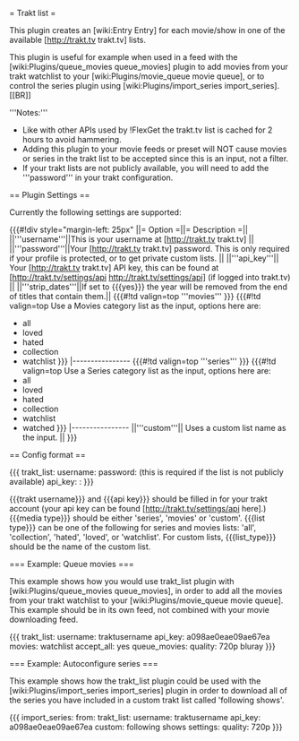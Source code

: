 = Trakt list =

This plugin creates an [wiki:Entry Entry] for each movie/show in one of the available [http://trakt.tv trakt.tv] lists.

This plugin is useful for example when used in a feed with the [wiki:Plugins/queue_movies queue_movies] plugin to add movies from your trakt watchlist to your [wiki:Plugins/movie_queue movie queue], or to control the series plugin using [wiki:Plugins/import_series import_series].[[BR]]

'''Notes:''' 

 * Like with other APIs used by !FlexGet the trakt.tv list is cached for 2 hours to avoid hammering.
 * Adding this plugin to your movie feeds or preset will NOT cause movies or series in the trakt list to be accepted since this is an input, not a filter.
 * If your trakt lists are not publicly available, you will need to add the '''password''' in your trakt configuration. 

== Plugin Settings ==

Currently the following settings are supported:

{{{#!div style="margin-left: 25px"
||= Option =||= Description =||
||'''username'''||This is your username at [http://trakt.tv trakt.tv] ||
||'''password'''||Your [http://trakt.tv trakt.tv] password. This is only required if your profile is protected, or to get private custom lists. ||
||'''api_key'''|| Your [http://trakt.tv trakt.tv] API key, this can be found at [http://trakt.tv/settings/api http://trakt.tv/settings/api] (if logged into trakt.tv) ||
||'''strip_dates'''||If set to {{{yes}}} the year will be removed from the end of titles that contain them.||
{{{#!td valign=top
'''movies'''
}}}
{{{#!td valign=top
Use a Movies category list as the input, options here are:
* all
* loved
* hated
* collection
* watchlist
}}}
|----------------
{{{#!td valign=top
'''series'''
}}}
{{{#!td valign=top
Use a Series category list as the input, options here are:
* all
* loved
* hated
* collection
* watchlist
* watched
}}}
|----------------
||'''custom'''|| Uses a custom list name as the input. ||
}}}

== Config format ==

{{{
trakt_list:
  username: <trakt username>
  password: <trakt password> (this is required if the list is not publicly available)
  api_key: <api key>
  <media type>: <list type>
}}}

{{{trakt username}}} and {{{api key}}} should be filled in for your trakt account (your api key can be found [http://trakt.tv/settings/api here].) {{{media type}}} should be either 'series', 'movies' or 'custom'. {{{list type}}} can be one of the following for series and movies lists: 'all', 'collection', 'hated', 'loved', or 'watchlist'. For custom lists, {{{list_type}}} should be the name of the custom list.

=== Example: Queue movies ===

This example shows how you would use trakt_list plugin with [wiki:Plugins/queue_movies queue_movies], in order to add all the movies from your trakt watchlist to your [wiki:Plugins/movie_queue movie queue]. This example should be in its own feed, not combined with your movie downloading feed.

{{{
trakt_list:
  username: traktusername
  api_key: a098ae0eae09ae67ea
  movies: watchlist
accept_all: yes
queue_movies:
  quality: 720p bluray
}}}

=== Example: Autoconfigure series ===

This example shows how the trakt_list plugin could be used with the [wiki:Plugins/import_series import_series] plugin in order to download all of the series you have included in a custom trakt list called 'following shows'.

{{{
import_series:
  from:
    trakt_list:
      username: traktusername
      api_key: a098ae0eae09ae67ea
      custom: following shows
  settings:
    quality: 720p
}}}
